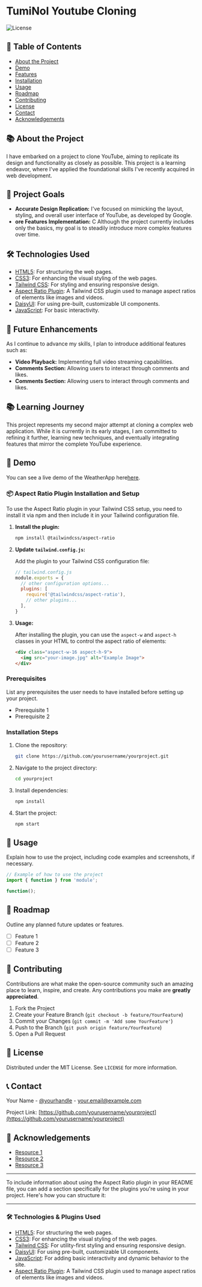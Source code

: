 # TumiNol Youtube Cloning

![License](https://img.shields.io/badge/license-MIT-blue.svg) 

## 📖 Table of Contents

- [About the Project](#about-the-project)
- [Demo](#demo)
- [Features](#features)
- [Installation](#installation)
- [Usage](#usage)
- [Roadmap](#roadmap)
- [Contributing](#contributing)
- [License](#license)
- [Contact](#contact)
- [Acknowledgements](#acknowledgements)

## 📚 About the Project

I have embarked on a project to clone YouTube, aiming to replicate its design and functionality as closely as possible. This project is a learning endeavor, where I've applied the foundational skills I've recently acquired in web development.

## 🎯 Project Goals

- <strong>Accurate Design Replication:</strong> I've focused on mimicking the layout, styling, and overall user interface of YouTube, as developed by Google.
- <strong>ore Features Implementation:</strong> C Although the project currently includes only the basics, my goal is to steadily introduce more complex features over time.

## 🛠️ Technologies Used

- [HTML5](https://www.w3schools.com/html/): For structuring the web pages.
- [CSS3](https://www.w3schools.com/css/): For enhancing the visual styling of the web pages.
- [Tailwind CSS](https://tailwindcss.com/): For styling and ensuring responsive design.
- [Aspect Ratio Plugin](https://github.com/tailwindlabs/tailwindcss-aspect-ratio): A Tailwind CSS plugin used to manage aspect ratios of elements like images and videos.
- [DaisyUI](https://daisyui.com/): For using pre-built, customizable UI components.
- [JavaScript](https://www.w3schools.com/js/): For basic interactivity.

## 🚀 Future Enhancements

As I continue to advance my skills, I plan to introduce additional features such as:

- <strong>Video Playback:</strong> Implementing full video streaming capabilities.
- <strong>Comments Section:</strong> Allowing users to interact through comments and likes.
- <strong>Comments Section:</strong> Allowing users to interact through comments and likes.

## 📚 Learning Journey
This project represents my second major attempt at cloning a complex web application. While it is currently in its early stages, I am committed to refining it further, learning new techniques, and eventually integrating features that mirror the complete YouTube experience.

## 🎥 Demo

You can see a live demo of the WeatherApp here[here](https://nayeem-33.github.io/tuminol-website-cloning/).

### 📦 Aspect Ratio Plugin Installation and Setup

To use the Aspect Ratio plugin in your Tailwind CSS setup, you need to install it via npm and then include it in your Tailwind configuration file.

1. **Install the plugin:**

   ```bash
   npm install @tailwindcss/aspect-ratio
   ```

2. **Update `tailwind.config.js`:**

   Add the plugin to your Tailwind CSS configuration file:

   ```javascript
   // tailwind.config.js
   module.exports = {
     // other configuration options...
     plugins: [
       require('@tailwindcss/aspect-ratio'),
       // other plugins...
     ],
   }
   ```

3. **Usage:**

   After installing the plugin, you can use the `aspect-w` and `aspect-h` classes in your HTML to control the aspect ratio of elements:

   ```html
   <div class="aspect-w-16 aspect-h-9">
     <img src="your-image.jpg" alt="Example Image">
   </div>
   ```

### Prerequisites

List any prerequisites the user needs to have installed before setting up your project.

- Prerequisite 1
- Prerequisite 2

### Installation Steps

1. Clone the repository:
   ```bash
   git clone https://github.com/yourusername/yourproject.git
   ```
2. Navigate to the project directory:
   ```bash
   cd yourproject
   ```
3. Install dependencies:
   ```bash
   npm install
   ```
4. Start the project:
   ```bash
   npm start
   ```

## 🚀 Usage

Explain how to use the project, including code examples and screenshots, if necessary.

```javascript
// Example of how to use the project
import { function } from 'module';

function();
```

## 🚧 Roadmap

Outline any planned future updates or features.

- [ ] Feature 1
- [ ] Feature 2
- [ ] Feature 3

## 🤝 Contributing

Contributions are what make the open-source community such an amazing place to learn, inspire, and create. Any contributions you make are **greatly appreciated**.

1. Fork the Project
2. Create your Feature Branch (`git checkout -b feature/YourFeature`)
3. Commit your Changes (`git commit -m 'Add some YourFeature'`)
4. Push to the Branch (`git push origin feature/YourFeature`)
5. Open a Pull Request

## 📝 License

Distributed under the MIT License. See `LICENSE` for more information.

## 📞 Contact

Your Name - [@yourhandle](https://twitter.com/yourhandle) - your.email@example.com

Project Link: [https://github.com/yourusername/yourproject](https://github.com/yourusername/yourproject)

## 🙏 Acknowledgements

- [Resource 1](https://example.com)
- [Resource 2](https://example.com)
- [Resource 3](https://example.com)

---

To include information about using the Aspect Ratio plugin in your README file, you can add a section specifically for the plugins you're using in your project. Here's how you can structure it:

---

### 🛠️ Technologies & Plugins Used

- [HTML5](https://www.w3schools.com/html/): For structuring the web pages.
- [CSS3](https://www.w3schools.com/css/): For enhancing the visual styling of the web pages.
- [Tailwind CSS](https://tailwindcss.com/): For utility-first styling and ensuring responsive design.
- [DaisyUI](https://daisyui.com/): For using pre-built, customizable UI components.
- [JavaScript](https://www.w3schools.com/js/): For adding basic interactivity and dynamic behavior to the site.
- [Aspect Ratio Plugin](https://github.com/tailwindlabs/tailwindcss-aspect-ratio): A Tailwind CSS plugin used to manage aspect ratios of elements like images and videos.


